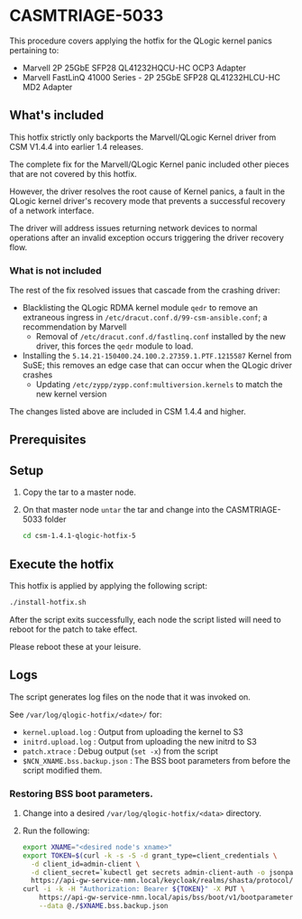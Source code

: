 # CASMTRIAGE-5033

This procedure covers applying the hotfix for the QLogic kernel panics pertaining to:

- Marvell 2P 25GbE SFP28 QL41232HQCU-HC OCP3 Adapter
- Marvell FastLinQ 41000 Series - 2P 25GbE SFP28 QL41232HLCU-HC MD2 Adapter

## What's included

This hotfix strictly only backports the Marvell/QLogic Kernel driver from CSM V1.4.4 into earlier 1.4 releases.

The complete fix for the Marvell/QLogic Kernel panic included other pieces that are not covered by this hotfix.

However, the driver resolves the root cause of Kernel panics, a fault in the QLogic kernel driver's recovery mode that prevents a successful recovery of a network interface.

The driver will address issues returning network devices to normal operations after an invalid exception occurs triggering the driver recovery flow.

### What is not included

The rest of the fix resolved issues that cascade from the crashing driver:

- Blacklisting the QLogic RDMA kernel module `qedr` to remove an extraneous ingress in `/etc/dracut.conf.d/99-csm-ansible.conf`; a recommendation by Marvell
    - Removal of `/etc/dracut.conf.d/fastlinq.conf` installed by the new driver, this forces the `qedr` module to load. 
- Installing the `5.14.21-150400.24.100.2.27359.1.PTF.1215587` Kernel from SuSE; this removes an edge case that can occur when the QLogic driver crashes
    - Updating `/etc/zypp/zypp.conf:multiversion.kernels` to match the new kernel version

The changes listed above are included in CSM 1.4.4 and higher.  

## Prerequisites

## Setup

1. Copy the tar to a master node.
2. On that master node `untar` the tar and change into the CASMTRIAGE-5033 folder

   ```bash
   cd csm-1.4.1-qlogic-hotfix-5
   ```

## Execute the hotfix

This hotfix is applied by applying the following script:

```bash
./install-hotfix.sh
```

After the script exits successfully, each node the script listed will need to reboot for the patch to take effect.

Please reboot these at your leisure.

## Logs

The script generates log files on the node that it was invoked on.

See `/var/log/qlogic-hotfix/<date>/` for:

- `kernel.upload.log` : Output from uploading the kernel to S3
- `initrd.upload.log` : Output from uploading the new initrd to S3
- `patch.xtrace` : Debug output (`set -x`) from the script
- `$NCN_XNAME.bss.backup.json` : The BSS boot parameters from before the script modified them.

### Restoring BSS boot parameters.


1. Change into a desired `/var/log/qlogic-hotfix/<data>` directory.
1. Run the following:

    ```bash
    export XNAME="<desired node's xname>"
    export TOKEN=$(curl -k -s -S -d grant_type=client_credentials \
      -d client_id=admin-client \
      -d client_secret=`kubectl get secrets admin-client-auth -o jsonpath='{.data.client-secret}' | base64 -d` \
      https://api-gw-service-nmn.local/keycloak/realms/shasta/protocol/openid-connect/token | jq -r '.access_token')
    curl -i -k -H "Authorization: Bearer ${TOKEN}" -X PUT \
        https://api-gw-service-nmn.local/apis/bss/boot/v1/bootparameters \
        --data @./$XNAME.bss.backup.json
    ```
